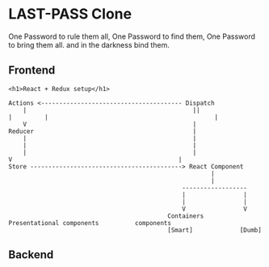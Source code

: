 # LAST-PASS Clone

One Password to rule them all, One Password to find them, One Password to bring them all. and in the darkness bind them.

## Frontend

    <h1>React + Redux setup</h1> 

    Actions <--------------------------------------- Dispatch
        |                                              ||                                              |         |                                              |
        V                                              |
    Reducer                                            |
        |                                              |
        |                                              |
        |                                              |                             V                                              |
    Store ------------------------------------------> React Component
                                                            |
                                                            |
                                                    ------------------
                                                    |                |
                                                    |                |
                                                    V                V
                                                Containers         Presentational components          components
                                                [Smart]             [Dumb]

## Backend
